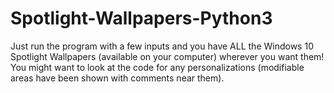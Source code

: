 # Spotlight-Wallpapers-Python3
Just run the program with a few inputs and you have ALL the Windows 10 Spotlight Wallpapers (available on your computer) wherever you want them! You might want to look at the code for any personalizations (modifiable areas have been shown with comments near them).
